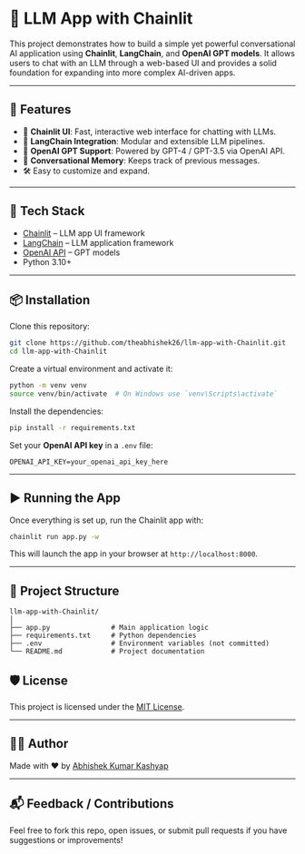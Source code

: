 # 🧠 LLM App with Chainlit

This project demonstrates how to build a simple yet powerful conversational AI application using **Chainlit**, **LangChain**, and **OpenAI GPT models**. It allows users to chat with an LLM through a web-based UI and provides a solid foundation for expanding into more complex AI-driven apps.

---

## 🚀 Features

- 🔗 **Chainlit UI**: Fast, interactive web interface for chatting with LLMs.
- 🧱 **LangChain Integration**: Modular and extensible LLM pipelines.
- 🤖 **OpenAI GPT Support**: Powered by GPT-4 / GPT-3.5 via OpenAI API.
- 💬 **Conversational Memory**: Keeps track of previous messages.
- 🛠️ Easy to customize and expand.

---

## 🧰 Tech Stack

- [Chainlit](https://docs.chainlit.io/) – LLM app UI framework
- [LangChain](https://www.langchain.com/) – LLM application framework
- [OpenAI API](https://platform.openai.com/docs) – GPT models
- Python 3.10+

---

## 📦 Installation

Clone this repository:

```bash
git clone https://github.com/theabhishek26/llm-app-with-Chainlit.git
cd llm-app-with-Chainlit
````

Create a virtual environment and activate it:

```bash
python -m venv venv
source venv/bin/activate  # On Windows use `venv\Scripts\activate`
```

Install the dependencies:

```bash
pip install -r requirements.txt
```

Set your **OpenAI API key** in a `.env` file:

```env
OPENAI_API_KEY=your_openai_api_key_here
```

---

## ▶️ Running the App

Once everything is set up, run the Chainlit app with:

```bash
chainlit run app.py -w
```

This will launch the app in your browser at `http://localhost:8000`.

---

## 📁 Project Structure

```
llm-app-with-Chainlit/
│
├── app.py               # Main application logic
├── requirements.txt     # Python dependencies
├── .env                 # Environment variables (not committed)
└── README.md            # Project documentation
```


## 🛡️ License

This project is licensed under the [MIT License](LICENSE).

---

## 🙋‍♂️ Author

Made with ❤️ by [Abhishek Kumar Kashyap](https://github.com/theabhishek26)

---

## 📬 Feedback / Contributions

Feel free to fork this repo, open issues, or submit pull requests if you have suggestions or improvements!


